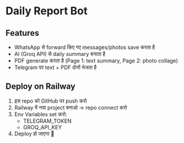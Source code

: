 # Daily Report Bot

## Features
- WhatsApp से forward किए गए messages/photos save करता है
- AI (Groq API) से daily summary बनाता है
- PDF generate करता है (Page 1: text summary, Page 2: photo collage)
- Telegram पर text + PDF दोनों भेजता है

## Deploy on Railway
1. इस repo को GitHub पर push करो
2. Railway में नया project बनाओ → repo connect करो
3. Env Variables set करो:
   - TELEGRAM_TOKEN
   - GROQ_API_KEY
4. Deploy हो जाएगा 🚀
